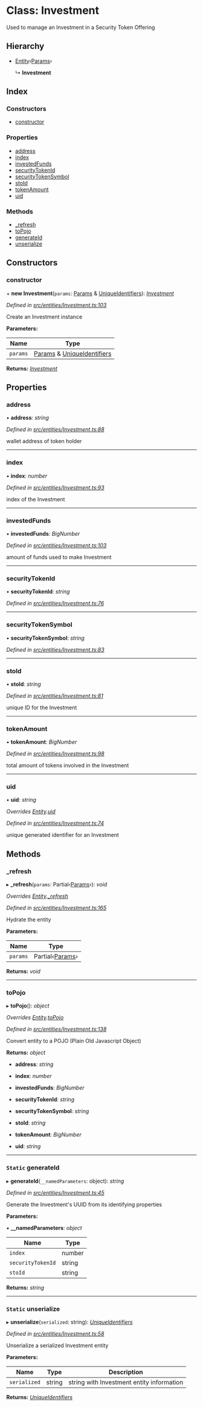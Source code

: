 # Class: Investment

Used to manage an Investment in a Security Token Offering

## Hierarchy

* [Entity](_entities_entity_.entity.md)‹[Params](../interfaces/_entities_investment_.params.md)›

  ↳ **Investment**

## Index

### Constructors

* [constructor](_entities_investment_.investment.md#constructor)

### Properties

* [address](_entities_investment_.investment.md#address)
* [index](_entities_investment_.investment.md#index)
* [investedFunds](_entities_investment_.investment.md#investedfunds)
* [securityTokenId](_entities_investment_.investment.md#securitytokenid)
* [securityTokenSymbol](_entities_investment_.investment.md#securitytokensymbol)
* [stoId](_entities_investment_.investment.md#stoid)
* [tokenAmount](_entities_investment_.investment.md#tokenamount)
* [uid](_entities_investment_.investment.md#uid)

### Methods

* [_refresh](_entities_investment_.investment.md#_refresh)
* [toPojo](_entities_investment_.investment.md#topojo)
* [generateId](_entities_investment_.investment.md#static-generateid)
* [unserialize](_entities_investment_.investment.md#static-unserialize)

## Constructors

###  constructor

\+ **new Investment**(`params`: [Params](../interfaces/_entities_investment_.params.md) & [UniqueIdentifiers](../interfaces/_entities_investment_.uniqueidentifiers.md)): *[Investment](_entities_investment_.investment.md)*

*Defined in [src/entities/Investment.ts:103](https://github.com/PolymathNetwork/polymath-sdk/blob/e8bbc1e/src/entities/Investment.ts#L103)*

Create an Investment instance

**Parameters:**

Name | Type |
------ | ------ |
`params` | [Params](../interfaces/_entities_investment_.params.md) & [UniqueIdentifiers](../interfaces/_entities_investment_.uniqueidentifiers.md) |

**Returns:** *[Investment](_entities_investment_.investment.md)*

## Properties

###  address

• **address**: *string*

*Defined in [src/entities/Investment.ts:88](https://github.com/PolymathNetwork/polymath-sdk/blob/e8bbc1e/src/entities/Investment.ts#L88)*

wallet address of token holder

___

###  index

• **index**: *number*

*Defined in [src/entities/Investment.ts:93](https://github.com/PolymathNetwork/polymath-sdk/blob/e8bbc1e/src/entities/Investment.ts#L93)*

index of the Investment

___

###  investedFunds

• **investedFunds**: *BigNumber*

*Defined in [src/entities/Investment.ts:103](https://github.com/PolymathNetwork/polymath-sdk/blob/e8bbc1e/src/entities/Investment.ts#L103)*

amount of funds used to make Investment

___

###  securityTokenId

• **securityTokenId**: *string*

*Defined in [src/entities/Investment.ts:76](https://github.com/PolymathNetwork/polymath-sdk/blob/e8bbc1e/src/entities/Investment.ts#L76)*

___

###  securityTokenSymbol

• **securityTokenSymbol**: *string*

*Defined in [src/entities/Investment.ts:83](https://github.com/PolymathNetwork/polymath-sdk/blob/e8bbc1e/src/entities/Investment.ts#L83)*

___

###  stoId

• **stoId**: *string*

*Defined in [src/entities/Investment.ts:81](https://github.com/PolymathNetwork/polymath-sdk/blob/e8bbc1e/src/entities/Investment.ts#L81)*

unique ID for the Investment

___

###  tokenAmount

• **tokenAmount**: *BigNumber*

*Defined in [src/entities/Investment.ts:98](https://github.com/PolymathNetwork/polymath-sdk/blob/e8bbc1e/src/entities/Investment.ts#L98)*

total amount of tokens involved in the Investment

___

###  uid

• **uid**: *string*

*Overrides [Entity](_entities_entity_.entity.md).[uid](_entities_entity_.entity.md#abstract-uid)*

*Defined in [src/entities/Investment.ts:74](https://github.com/PolymathNetwork/polymath-sdk/blob/e8bbc1e/src/entities/Investment.ts#L74)*

unique generated identifier for an Investment

## Methods

###  _refresh

▸ **_refresh**(`params`: Partial‹[Params](../interfaces/_entities_investment_.params.md)›): *void*

*Overrides [Entity](_entities_entity_.entity.md).[_refresh](_entities_entity_.entity.md#abstract-_refresh)*

*Defined in [src/entities/Investment.ts:165](https://github.com/PolymathNetwork/polymath-sdk/blob/e8bbc1e/src/entities/Investment.ts#L165)*

Hydrate the entity

**Parameters:**

Name | Type |
------ | ------ |
`params` | Partial‹[Params](../interfaces/_entities_investment_.params.md)› |

**Returns:** *void*

___

###  toPojo

▸ **toPojo**(): *object*

*Overrides [Entity](_entities_entity_.entity.md).[toPojo](_entities_entity_.entity.md#abstract-topojo)*

*Defined in [src/entities/Investment.ts:138](https://github.com/PolymathNetwork/polymath-sdk/blob/e8bbc1e/src/entities/Investment.ts#L138)*

Convert entity to a POJO (Plain Old Javascript Object)

**Returns:** *object*

* **address**: *string*

* **index**: *number*

* **investedFunds**: *BigNumber*

* **securityTokenId**: *string*

* **securityTokenSymbol**: *string*

* **stoId**: *string*

* **tokenAmount**: *BigNumber*

* **uid**: *string*

___

### `Static` generateId

▸ **generateId**(`__namedParameters`: object): *string*

*Defined in [src/entities/Investment.ts:45](https://github.com/PolymathNetwork/polymath-sdk/blob/e8bbc1e/src/entities/Investment.ts#L45)*

Generate the Investment's UUID from its identifying properties

**Parameters:**

▪ **__namedParameters**: *object*

Name | Type |
------ | ------ |
`index` | number |
`securityTokenId` | string |
`stoId` | string |

**Returns:** *string*

___

### `Static` unserialize

▸ **unserialize**(`serialized`: string): *[UniqueIdentifiers](../interfaces/_entities_investment_.uniqueidentifiers.md)*

*Defined in [src/entities/Investment.ts:58](https://github.com/PolymathNetwork/polymath-sdk/blob/e8bbc1e/src/entities/Investment.ts#L58)*

Unserialize a serialized Investment entity

**Parameters:**

Name | Type | Description |
------ | ------ | ------ |
`serialized` | string | string with Investment entity information  |

**Returns:** *[UniqueIdentifiers](../interfaces/_entities_investment_.uniqueidentifiers.md)*
